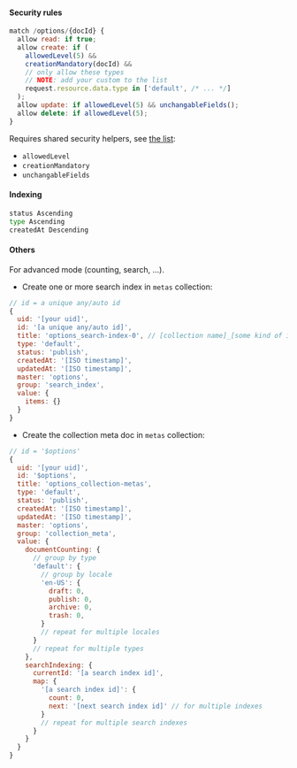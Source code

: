 #### Security rules

```js
match /options/{docId} {
  allow read: if true;
  allow create: if (
    allowedLevel(5) &&
    creationMandatory(docId) &&
    // only allow these types
    // NOTE: add your custom to the list
    request.resource.data.type in ['default', /* ... */]
  );
  allow update: if allowedLevel(5) && unchangableFields();
  allow delete: if allowedLevel(5);
}
```

Requires shared security helpers, see [the list](/guide/security-helpers):
- `allowedLevel`
- `creationMandatory`
- `unchangableFields`

#### Indexing

```sh
status Ascending
type Ascending
createdAt Descending
```

#### Others

For advanced mode (counting, search, ...).

- Create one or more search index in `metas` collection:

```js
// id = a unique any/auto id
{
  uid: '[your uid]',
  id: '[a unique any/auto id]',
  title: 'options_search-index-0', // [collection name]_[some kind of identification] or just some text
  type: 'default',
  status: 'publish',
  createdAt: '[ISO timestamp]',
  updatedAt: '[ISO timestamp]',
  master: 'options',
  group: 'search_index',
  value: {
    items: {}
  }
}
```

- Create the collection meta doc in `metas` collection:

```js
// id = '$options'
{
  uid: '[your uid]',
  id: '$options',
  title: 'options_collection-metas',
  type: 'default',
  status: 'publish',
  createdAt: '[ISO timestamp]',
  updatedAt: '[ISO timestamp]',
  master: 'options',
  group: 'collection_meta',
  value: {
    documentCounting: {
      // group by type
      'default': {
        // group by locale 
        'en-US': {
          draft: 0,
          publish: 0,
          archive: 0,
          trash: 0,
        }
        // repeat for multiple locales
      }
      // repeat for multiple types
    },
    searchIndexing: {
      currentId: '[a search index id]',
      map: {
        '[a search index id]': {
          count: 0,
          next: '[next search index id]' // for multiple indexes
        }
        // repeat for multiple search indexes
      }
    }
  }
}
```
